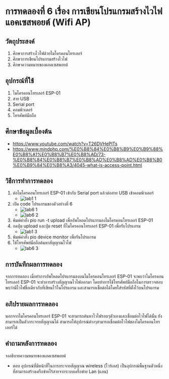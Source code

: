 # การทดลองที่ 6 เรื่อง การเขียนโปรแกรมสร้างไวไฟแอคเซสพอยต์ (Wifi AP)

## วัตถุประสงค์
1. ศึกษาการสร้างไวไฟด้วยไมโครคอนโทรเลอร์
2. ศึกษาการเขียนโปรแกรมสร้างไวไฟ
3. ศึกษาความหมายของแอคเซสพอยต์

## อุปกรณ์ที่ใช้
1. ไมโครคอนโทรเลอร์ ESP-01
2. สาย USB 
3. Serial port
4. คอมพิวเตอร์
5. โทรศัพท์มือถือ

## ศึกษาข้อมูลเบื้องต้น
* https://www.youtube.com/watch?v=T26DVHePlTs
* https://www.mindphp.com/%E0%B8%84%E0%B8%B9%E0%B9%88%E0%B8%A1%E0%B8%B7%E0%B8%AD/73-%E0%B8%84%E0%B8%B7%E0%B8%AD%E0%B8%AD%E0%B8%B0%E0%B9%84%E0%B8%A3/4045-what-is-access-point.html

## วิธีการทำการทดลอง
1. ต่อไมโครคอนโทรเลอร์ ESP-01 เข้ากับ Serial port แล้วต่อสาย USB เข้าคอมพิวเตอร์
   * ![lab1 1](https://user-images.githubusercontent.com/80879980/112278589-96172300-8cb5-11eb-9b5f-75f22d957d95.png)
2. เปิด code โปรแกรมของตัวอย่างที่ 6
   * ![lab6 1](https://user-images.githubusercontent.com/80879980/112353438-51fc4080-8cfe-11eb-8499-fc9c6c96692d.png)
   * ![lab6 2](https://user-images.githubusercontent.com/80879980/112353681-8ff96480-8cfe-11eb-9992-8f758a5cc207.png)
3. พิมพ์คำสั่ง pio run -t upload เพื่ออัพโหลดโปรแกรมลงไมโครคอนโทรเลอร์ ESP-01
4. กดปุ่ม upload และปุ่ม reset ที่ไมโครคอนโทรเลอร์ ESP-01 เพื่อรับโปรแกรม
   * ![lab1 3](https://user-images.githubusercontent.com/80879980/112279233-44bb6380-8cb6-11eb-9f02-2bc7af6e2a99.png)
5. พิมพ์คำสั่ง pio device monitor เพื่อรันโปรแกรม
6. ใช้โทรศัพท์มือถือค้นหาสัญญาณไวไฟ
   * ![lab6 3](https://user-images.githubusercontent.com/80879980/112353934-cdf68880-8cfe-11eb-8ef5-f9028d403297.png)

## การบันทึกผลการทดลอง
จากการทดลอง เมื่อทำการอัพโหลดโปรแกรมลงบนไมโครคอนโทรเลอร์ ESP-01 จะพบว่าไมโครคอนโทรเลอร์ ESP-01 จะทำการสร้างสัญญาณไวไฟออกมา 
โดยทำการใช้โทรศัพท์มือถือในการตรวจสอบพบว่ามีไวไฟชื่อเดียวกับที่เขียนไว้ในโปรแกรม และสามารถเชื่อต่อได้โดยใส่รหัสที่ตั้งไว้บนโปรแกรม

## อภิปรายผลการทดลอง
นอกจากไมโครคอนโทรเลอร์ ESP-01 จะสามารถค้นหาไวไฟรอบๆตัวเองและเชื่อมต่อไวไฟได้นั้น ยังสามารถเป็นตัวกระจายสัญญาณได้ สามารถให้อุปกรณ์ต่างๆสามารถเชื่อมต่อไวไฟของไมโครคอนโทรเลอร์ได้

## คำถามหลังการทดลอง
จงอธิบายความหมายของแอคเซสพอยต์
* ตอบ อุปกรณ์ที่มีหน้าที่ในการกระจายสัญญาณ wireless (ไวร์เลส) เป็นอุปกรณ์พื้นฐานตัวหนึ่งที่สามารถสร้างเครือข่ายไร้สายจากระบบเครือข่าย Lan (แลน) 


